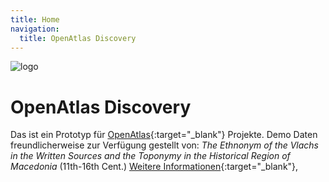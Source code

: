 ```yaml
---
title: Home
navigation:
  title: OpenAtlas Discovery
---
```

![logo](/OpenAtlasDiscovery_logo.jpg)

# OpenAtlas Discovery

Das ist ein Prototyp für [OpenAtlas](https://openatlas.eu/){:target="\_blank"} Projekte. Demo Daten
freundlicherweise zur Verfügung gestellt von: _The Ethnonym of the Vlachs in the Written Sources and
the Toponymy in the Historical Region of Macedonia_ (11th-16th Cent.)
[Weitere Informationen](http://dpp.oeaw.ac.at/index.php?seite=CaseStudies&submenu=skopje){:target="\_blank"},
